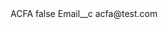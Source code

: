 <?xml version="1.0" encoding="UTF-8"?>
<CustomMetadata xmlns="http://soap.sforce.com/2006/04/metadata" xmlns:xsi="http://www.w3.org/2001/XMLSchema-instance" xmlns:xsd="http://www.w3.org/2001/XMLSchema">
    <label>ACFA</label>
    <protected>false</protected>
    <values>
        <field>Email__c</field>
        <value xsi:type="xsd:string">acfa@test.com</value>
    </values>
</CustomMetadata>
